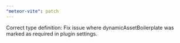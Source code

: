 ```yaml
---
"meteor-vite": patch
---
```


Correct type definition: Fix issue where dynamicAssetBoilerplate was marked as required in plugin settings.
